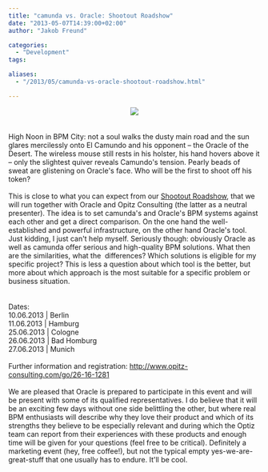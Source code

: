 ```yaml
---
title: "camunda vs. Oracle: Shootout Roadshow"
date: "2013-05-07T14:39:00+02:00"
author: "Jakob Freund"

categories:
  - "Development"
tags: 

aliases:
  - "/2013/05/camunda-vs-oracle-shootout-roadshow.html"

---
```


<div class="separator" style="clear: both; text-align: center;">
<a href="http://1.bp.blogspot.com/-T7kU7QSe4U0/UYj07DY8VmI/AAAAAAAAAEA/qUNIQdpIJZQ/s1600/cowboy_duell_main.gif" imageanchor="1" style="margin-left: 1em; margin-right: 1em;"><img border="0" src="http://1.bp.blogspot.com/-T7kU7QSe4U0/UYj07DY8VmI/AAAAAAAAAEA/qUNIQdpIJZQ/s1600/cowboy_duell_main.gif" /></a></div>
<br />
<br />
High Noon in BPM City: not a soul walks the dusty main road and the sun glares mercilessly onto El Camundo and his opponent – the Oracle of the Desert. The wireless mouse still rests in his holster, his hand hovers above it – only the slightest quiver reveals Camundo's tension. Pearly beads of sweat are glistening on Oracle's face. Who will be the first to shoot off his token?<br />
<br />
This is close to what you can expect from our <a href="http://www.opitz-consulting.com/go/26-16-1281">Shootout Roadshow</a>, that we will run together with Oracle and Opitz Consulting (the latter as a neutral presenter). The idea is to set camunda's and Oracle's BPM systems against each other and get a direct comparison. On the one hand the well-established and powerful infrastructure, on the other hand Oracle's tool. Just kidding, I just can't help myself. Seriously though: obviously Oracle as well as camunda offer serious and high-quality BPM solutions. What then are the similarities, what the &nbsp;differences? Which solutions is eligible for my specific project? This is less a question about which tool is the better, but more about which approach is the most suitable for a specific problem or business situation.<br />
<br />
<br />
Dates:<br />
10.06.2013 | Berlin<br />
11.06.2013 | Hamburg<br />
25.06.2013 | Cologne<br />
26.06.2013 | Bad Homburg<br />
27.06.2013 | Munich<br />
<br />
Further information and registration: <a href="http://www.opitz-consulting.com/go/26-16-1281">http://www.opitz-consulting.com/go/26-16-1281</a><br />
<br />
We are pleased that Oracle is prepared to participate in this event and will be present with some of its qualified representatives. I do believe that it will be an exciting few days without one side belittling the other, but where real BPM enthusiasts will describe why they love their product and which of its strengths they believe to be especially relevant and during which the Optiz team can report from their experiences with these products and enough time will be given for your questions (feel free to be critical). Definitely a marketing event (hey, free coffee!), but not the typical empty yes-we-are-great-stuff that one usually has to endure. It'll be cool.<br />
